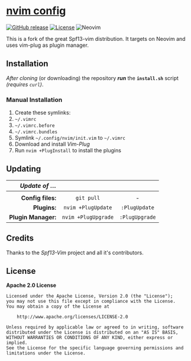 # [nvim config](https://github.com/offa/nvim-config)

[![GitHub release](https://img.shields.io/github/release/offa/nvim-config.svg)](https://github.com/offa/nvim-config/releases)
[![License](https://img.shields.io/badge/license-Apache2.0-yellow.svg)](LICENSE) ![Neovim](https://img.shields.io/badge/nvim-0.1.5+-green.svg)

This is a fork of the great Spf13-vim distribution. It targets on Neovim and uses vim-plug as plugin manager.


## Installation

*After cloning* (or downloading) the repository ***run*** the **`install.sh`** script *(requires `curl`)*.


### Manual Installation

1. Create these symlinks:
 1. `~/.vimrc`
 1. `~/.vimrc.before`
 1. `~/.vimrc.bundles`
1. Symlink `~/.config/nvim/init.vim` to `~/.vimrc`
1. Download and install *Vim-Plug*
1. Run `nvim +PlugInstall` to install the plugins


## Updating

| *Update of …*       |                     |                 |
|--------------------:|:-------------------:|:---------------:|
| | | |
| **Config files:**   | `git pull`          | -               |
| **Plugins:**        | `nvim +PlugUpdate`  | `:PlugUpdate`   |
| **Plugin Manager:** | `nvim +PlugUpgrade` | `:PlugUpgrade`  |



## Credits

Thanks to the *Spf13-Vim* project and all it's contributors.


## License

**Apache 2.0 License**

    Licensed under the Apache License, Version 2.0 (the "License");
    you may not use this file except in compliance with the License.
    You may obtain a copy of the License at

        http://www.apache.org/licenses/LICENSE-2.0

    Unless required by applicable law or agreed to in writing, software
    distributed under the License is distributed on an "AS IS" BASIS,
    WITHOUT WARRANTIES OR CONDITIONS OF ANY KIND, either express or implied.
    See the License for the specific language governing permissions and
    limitations under the License.
